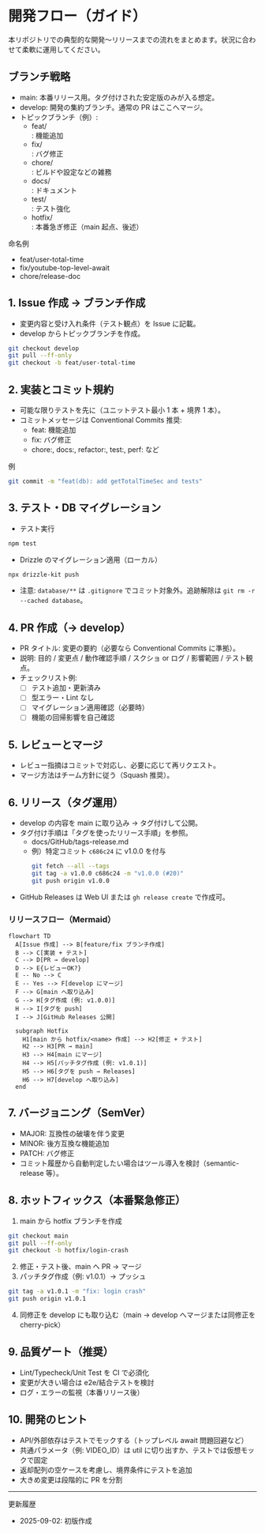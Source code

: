 # 開発フロー（ガイド）

本リポジトリでの典型的な開発〜リリースまでの流れをまとめます。状況に合わせて柔軟に運用してください。

## ブランチ戦略

- main: 本番リリース用。タグ付けされた安定版のみが入る想定。
- develop: 開発の集約ブランチ。通常の PR はここへマージ。
- トピックブランチ（例）:
  - feat/<summary>: 機能追加
  - fix/<summary>: バグ修正
  - chore/<summary>: ビルドや設定などの雑務
  - docs/<summary>: ドキュメント
  - test/<summary>: テスト強化
  - hotfix/<summary>: 本番急ぎ修正（main 起点、後述）

命名例

- feat/user-total-time
- fix/youtube-top-level-await
- chore/release-doc

## 1. Issue 作成 → ブランチ作成

- 変更内容と受け入れ条件（テスト観点）を Issue に記載。
- develop からトピックブランチを作成。

```bash
git checkout develop
git pull --ff-only
git checkout -b feat/user-total-time
```

## 2. 実装とコミット規約

- 可能な限りテストを先に（ユニットテスト最小 1 本 + 境界 1 本）。
- コミットメッセージは Conventional Commits 推奨:
  - feat: 機能追加
  - fix: バグ修正
  - chore:, docs:, refactor:, test:, perf: など

例

```bash
git commit -m "feat(db): add getTotalTimeSec and tests"
```

## 3. テスト・DB マイグレーション

- テスト実行

```bash
npm test
```

- Drizzle のマイグレーション適用（ローカル）

```bash
npx drizzle-kit push
```

- 注意: `database/**` は `.gitignore` でコミット対象外。追跡解除は `git rm -r --cached database`。

## 4. PR 作成（→ develop）

- PR タイトル: 変更の要約（必要なら Conventional Commits に準拠）。
- 説明: 目的 / 変更点 / 動作確認手順 / スクショ or ログ / 影響範囲 / テスト観点。
- チェックリスト例:
  - [ ] テスト追加・更新済み
  - [ ] 型エラー・Lint なし
  - [ ] マイグレーション適用確認（必要時）
  - [ ] 機能の回帰影響を自己確認

## 5. レビューとマージ

- レビュー指摘はコミットで対応し、必要に応じて再リクエスト。
- マージ方法はチーム方針に従う（Squash 推奨）。

## 6. リリース（タグ運用）

- develop の内容を main に取り込み → タグ付けして公開。
- タグ付け手順は「タグを使ったリリース手順」を参照。
  - docs/GitHub/tags-release.md
  - 例）特定コミット `c686c24` に v1.0.0 を付与
    ```bash
    git fetch --all --tags
    git tag -a v1.0.0 c686c24 -m "v1.0.0 (#20)"
    git push origin v1.0.0
    ```
- GitHub Releases は Web UI または `gh release create` で作成可。

### リリースフロー（Mermaid）

```mermaid
flowchart TD
  A[Issue 作成] --> B[feature/fix ブランチ作成]
  B --> C[実装 + テスト]
  C --> D[PR → develop]
  D --> E{レビューOK?}
  E -- No --> C
  E -- Yes --> F[develop にマージ]
  F --> G[main へ取り込み]
  G --> H[タグ作成 (例: v1.0.0)]
  H --> I[タグを push]
  I --> J[GitHub Releases 公開]

  subgraph Hotfix
    H1[main から hotfix/<name> 作成] --> H2[修正 + テスト]
    H2 --> H3[PR → main]
    H3 --> H4[main にマージ]
    H4 --> H5[パッチタグ作成 (例: v1.0.1)]
    H5 --> H6[タグを push → Releases]
    H6 --> H7[develop へ取り込み]
  end
```

## 7. バージョニング（SemVer）

- MAJOR: 互換性の破壊を伴う変更
- MINOR: 後方互換な機能追加
- PATCH: バグ修正
- コミット履歴から自動判定したい場合はツール導入を検討（semantic-release 等）。

## 8. ホットフィックス（本番緊急修正）

1. main から hotfix ブランチを作成

```bash
git checkout main
git pull --ff-only
git checkout -b hotfix/login-crash
```

2. 修正・テスト後、main へ PR → マージ
3. パッチタグ作成（例: v1.0.1）→ プッシュ

```bash
git tag -a v1.0.1 -m "fix: login crash"
git push origin v1.0.1
```

4. 同修正を develop にも取り込む（main → develop へマージまたは同修正を cherry-pick）

## 9. 品質ゲート（推奨）

- Lint/Typecheck/Unit Test を CI で必須化
- 変更が大きい場合は e2e/結合テストを検討
- ログ・エラーの監視（本番リリース後）

## 10. 開発のヒント

- API/外部依存はテストでモックする（トップレベル await 問題回避など）
- 共通パラメータ（例: VIDEO_ID）は util に切り出すか、テストでは仮想モックで固定
- 返却配列の空ケースを考慮し、境界条件にテストを追加
- 大きめ変更は段階的に PR を分割

---

更新履歴

- 2025-09-02: 初版作成
